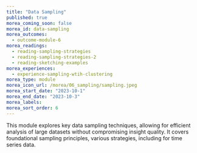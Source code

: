 ```yaml
---
title: "Data Sampling"
published: true
morea_coming_soon: false
morea_id: data-sampling
morea_outcomes:
  - outcome-module-6
morea_readings:
  - reading-sampling-strategies
  - reading-sampling-strategies-2
  - reading-sketching-examples
morea_experiences:
  - experience-sampling-wtih-clustering
morea_type: module
morea_icon_url: /morea/06_sampling/sampling.jpeg
morea_start_date: "2023-10-1"
morea_end_date: "2023-10-3"
morea_labels:
morea_sort_order: 6
---
```



This module explores key data sampling techniques, allowing for efficient analysis of large datasets without compromising insight quality. It covers foundational sampling principles, various strategies, including for time series data.